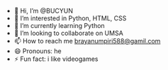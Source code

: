 - 👋 Hi, I’m @BUCYUN
- 👀 I’m interested in Python, HTML, CSS 
- 🌱 I’m currently learning Python 
- 💞️ I’m looking to collaborate on UMSA
- 📫 How to reach me brayanumpiri588@gamil.com
- 😄 Pronouns: he 
- ⚡ Fun fact: i like videogames

<!---
BUCYUN/BUCYUN is a ✨ special ✨ repository because its `README.md` (this file) appears on your GitHub profile.
You can click the Preview link to take a look at your changes.
--->
